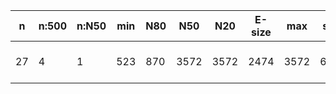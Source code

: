 n    |n:500  |n:N50  |min  |N80  |N50   |N20   |E-size  |max   |sum   |name
---  |---    |---    |---  |---  |---   |---   |---     |---   |---   |---
27   |4      |1      |523  |870  |3572  |3572  |2474    |3572  |6366  |output-32-unitigs.fa
